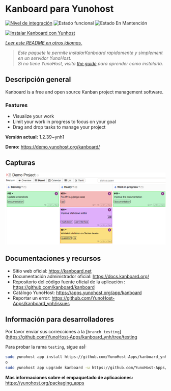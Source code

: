 <!--
Este archivo README esta generado automaticamente<https://github.com/YunoHost/apps/tree/master/tools/readme_generator>
No se debe editar a mano.
-->

# Kanboard para Yunohost

[![Nivel de integración](https://dash.yunohost.org/integration/kanboard.svg)](https://ci-apps.yunohost.org/ci/apps/kanboard/) ![Estado funcional](https://ci-apps.yunohost.org/ci/badges/kanboard.status.svg) ![Estado En Mantención](https://ci-apps.yunohost.org/ci/badges/kanboard.maintain.svg)

[![Instalar Kanboard con Yunhost](https://install-app.yunohost.org/install-with-yunohost.svg)](https://install-app.yunohost.org/?app=kanboard)

*[Leer este README en otros idiomas.](./ALL_README.md)*

> *Este paquete le permite instalarKanboard rapidamente y simplement en un servidor YunoHost.*  
> *Si no tiene YunoHost, visita [the guide](https://yunohost.org/install) para aprender como instalarla.*

## Descripción general

Kanboard is a free and open source Kanban project management software.

### Features

- Visualize your work
- Limit your work in progress to focus on your goal
- Drag and drop tasks to manage your project


**Versión actual:** 1.2.39~ynh1

**Demo:** <https://demo.yunohost.org/kanboard/>

## Capturas

![Captura de Kanboard](./doc/screenshots/board.png)

## Documentaciones y recursos

- Sitio web oficial: <https://kanboard.net>
- Documentación administrador oficial: <https://docs.kanboard.org/>
- Repositorio del código fuente oficial de la aplicación : <https://github.com/kanboard/kanboard>
- Catálogo YunoHost: <https://apps.yunohost.org/app/kanboard>
- Reportar un error: <https://github.com/YunoHost-Apps/kanboard_ynh/issues>

## Información para desarrolladores

Por favor enviar sus correcciones a la [`branch testing`](https://github.com/YunoHost-Apps/kanboard_ynh/tree/testing

Para probar la rama `testing`, sigue asÍ:

```bash
sudo yunohost app install https://github.com/YunoHost-Apps/kanboard_ynh/tree/testing --debug
o
sudo yunohost app upgrade kanboard -u https://github.com/YunoHost-Apps/kanboard_ynh/tree/testing --debug
```

**Mas informaciones sobre el empaquetado de aplicaciones:** <https://yunohost.org/packaging_apps>
